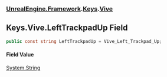 ### [UnrealEngine.Framework](UnrealEngine_Framework.md 'UnrealEngine.Framework').[Keys](Keys.md 'UnrealEngine.Framework.Keys').[Vive](Keys_Vive.md 'UnrealEngine.Framework.Keys.Vive')
## Keys.Vive.LeftTrackpadUp Field
```csharp
public const string LeftTrackpadUp = Vive_Left_Trackpad_Up;
```
#### Field Value
[System.String](https://docs.microsoft.com/en-us/dotnet/api/System.String 'System.String')
